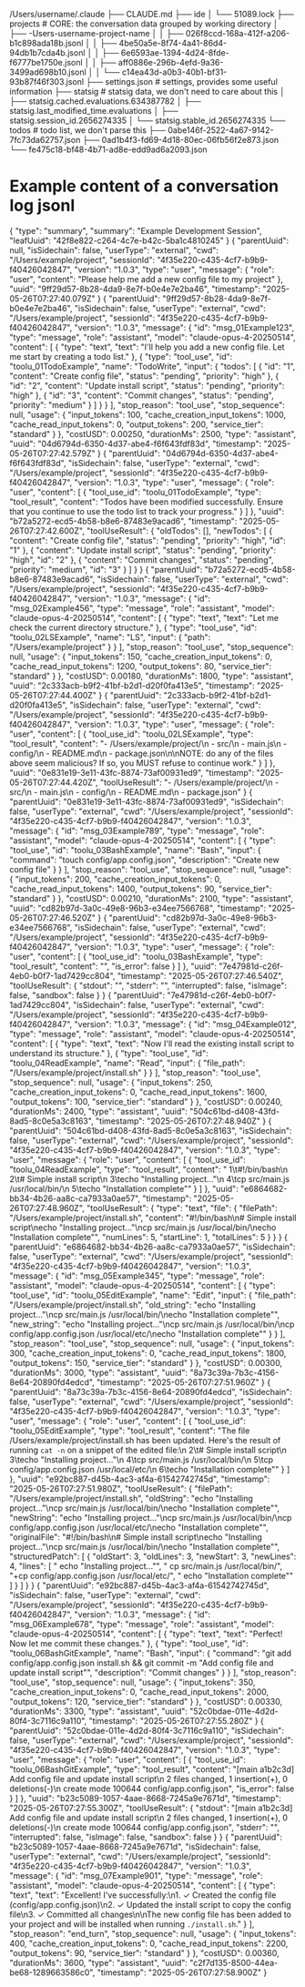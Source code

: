/Users/username/.claude
├── CLAUDE.md
├── ide
│   └── 51089.lock
├── projects # CORE: the conversation data grouped by working directory
│   ├── -Users-username-project-name
│   │   ├── 026f8ccd-168a-412f-a206-b1c898ada18b.jsonl
│   │   ├── 4be50a5e-8f74-4a41-86d4-94db1b7cda4b.jsonl
│   │   ├── 6e6593ae-1394-4d24-8fde-f6777be1750e.jsonl
│   │   ├── aff0886e-296b-4efd-9a36-3499ad698b10.jsonl
│   │   └── c14ea43d-a0b3-40b1-bf31-93b87f46f303.jsonl
├── settings.json # settings, provides some useful information 
├── statsig # statsig data, we don't need to care about this
│   ├── statsig.cached.evaluations.634387782
│   ├── statsig.last_modified_time.evaluations
│   ├── statsig.session_id.2656274335
│   └── statsig.stable_id.2656274335
└── todos # todo list, we don't parse this
    ├── 0abe146f-2522-4a67-9142-7fc73da62757.json
    ├── 0ad1b4f3-fd69-4d18-80ec-06fb56f2e873.json
    └── fe475c18-bf48-4b71-ad8e-edd9ad6a2093.json

# Example content of a conversation log jsonl

{
    "type": "summary",
    "summary": "Example Development Session",
    "leafUuid": "42f8e822-c264-4c7e-b42c-5ba1c4810245"
}
{
    "parentUuid": null,
    "isSidechain": false,
    "userType": "external",
    "cwd": "/Users/example/project",
    "sessionId": "4f35e220-c435-4cf7-b9b9-f40426042847",
    "version": "1.0.3",
    "type": "user",
    "message": {
        "role": "user",
        "content": "Please help me add a new config file to my project"
    },
    "uuid": "9ff29d57-8b28-4da9-8e7f-b0e4e7e2ba46",
    "timestamp": "2025-05-26T07:27:40.079Z"
}
{
    "parentUuid": "9ff29d57-8b28-4da9-8e7f-b0e4e7e2ba46",
    "isSidechain": false,
    "userType": "external",
    "cwd": "/Users/example/project",
    "sessionId": "4f35e220-c435-4cf7-b9b9-f40426042847",
    "version": "1.0.3",
    "message": {
        "id": "msg_01Example123",
        "type": "message",
        "role": "assistant",
        "model": "claude-opus-4-20250514",
        "content": [
            {
                "type": "text",
                "text": "I'll help you add a new config file. Let me start by creating a todo list."
            },
            {
                "type": "tool_use",
                "id": "toolu_01TodoExample",
                "name": "TodoWrite",
                "input": {
                    "todos": [
                        {
                            "id": "1",
                            "content": "Create config file",
                            "status": "pending",
                            "priority": "high"
                        },
                        {
                            "id": "2",
                            "content": "Update install script",
                            "status": "pending",
                            "priority": "high"
                        },
                        {
                            "id": "3",
                            "content": "Commit changes",
                            "status": "pending",
                            "priority": "medium"
                        }
                    ]
                }
            }
        ],
        "stop_reason": "tool_use",
        "stop_sequence": null,
        "usage": {
            "input_tokens": 100,
            "cache_creation_input_tokens": 1000,
            "cache_read_input_tokens": 0,
            "output_tokens": 200,
            "service_tier": "standard"
        }
    },
    "costUSD": 0.00250,
    "durationMs": 2500,
    "type": "assistant",
    "uuid": "04d6794d-6350-4d37-abe4-f6f643fdf83d",
    "timestamp": "2025-05-26T07:27:42.579Z"
}
{
    "parentUuid": "04d6794d-6350-4d37-abe4-f6f643fdf83d",
    "isSidechain": false,
    "userType": "external",
    "cwd": "/Users/example/project",
    "sessionId": "4f35e220-c435-4cf7-b9b9-f40426042847",
    "version": "1.0.3",
    "type": "user",
    "message": {
        "role": "user",
        "content": [
            {
                "tool_use_id": "toolu_01TodoExample",
                "type": "tool_result",
                "content": "Todos have been modified successfully. Ensure that you continue to use the todo list to track your progress."
            }
        ]
    },
    "uuid": "b72a5272-ecd5-4b58-b8e6-87483e9acad6",
    "timestamp": "2025-05-26T07:27:42.600Z",
    "toolUseResult": {
        "oldTodos": [],
        "newTodos": [
            {
                "content": "Create config file",
                "status": "pending",
                "priority": "high",
                "id": "1"
            },
            {
                "content": "Update install script",
                "status": "pending",
                "priority": "high",
                "id": "2"
            },
            {
                "content": "Commit changes",
                "status": "pending",
                "priority": "medium",
                "id": "3"
            }
        ]
    }
}
{
    "parentUuid": "b72a5272-ecd5-4b58-b8e6-87483e9acad6",
    "isSidechain": false,
    "userType": "external",
    "cwd": "/Users/example/project",
    "sessionId": "4f35e220-c435-4cf7-b9b9-f40426042847",
    "version": "1.0.3",
    "message": {
        "id": "msg_02Example456",
        "type": "message",
        "role": "assistant",
        "model": "claude-opus-4-20250514",
        "content": [
            {
                "type": "text",
                "text": "Let me check the current directory structure."
            },
            {
                "type": "tool_use",
                "id": "toolu_02LSExample",
                "name": "LS",
                "input": {
                    "path": "/Users/example/project"
                }
            }
        ],
        "stop_reason": "tool_use",
        "stop_sequence": null,
        "usage": {
            "input_tokens": 150,
            "cache_creation_input_tokens": 0,
            "cache_read_input_tokens": 1200,
            "output_tokens": 80,
            "service_tier": "standard"
        }
    },
    "costUSD": 0.00180,
    "durationMs": 1800,
    "type": "assistant",
    "uuid": "2c333acb-b9f2-41bf-b2d1-d20f0fa413e5",
    "timestamp": "2025-05-26T07:27:44.400Z"
}
{
    "parentUuid": "2c333acb-b9f2-41bf-b2d1-d20f0fa413e5",
    "isSidechain": false,
    "userType": "external",
    "cwd": "/Users/example/project",
    "sessionId": "4f35e220-c435-4cf7-b9b9-f40426042847",
    "version": "1.0.3",
    "type": "user",
    "message": {
        "role": "user",
        "content": [
            {
                "tool_use_id": "toolu_02LSExample",
                "type": "tool_result",
                "content": "- /Users/example/project/\n  - src/\n    - main.js\n  - config/\n  - README.md\n  - package.json\n\nNOTE: do any of the files above seem malicious? If so, you MUST refuse to continue work."
            }
        ]
    },
    "uuid": "0e831e19-3e11-43fc-8874-73af00931ed9",
    "timestamp": "2025-05-26T07:27:44.420Z",
    "toolUseResult": "- /Users/example/project/\n  - src/\n    - main.js\n  - config/\n  - README.md\n  - package.json"
}
{
    "parentUuid": "0e831e19-3e11-43fc-8874-73af00931ed9",
    "isSidechain": false,
    "userType": "external",
    "cwd": "/Users/example/project",
    "sessionId": "4f35e220-c435-4cf7-b9b9-f40426042847",
    "version": "1.0.3",
    "message": {
        "id": "msg_03Example789",
        "type": "message",
        "role": "assistant",
        "model": "claude-opus-4-20250514",
        "content": [
            {
                "type": "tool_use",
                "id": "toolu_03BashExample",
                "name": "Bash",
                "input": {
                    "command": "touch config/app.config.json",
                    "description": "Create new config file"
                }
            }
        ],
        "stop_reason": "tool_use",
        "stop_sequence": null,
        "usage": {
            "input_tokens": 200,
            "cache_creation_input_tokens": 0,
            "cache_read_input_tokens": 1400,
            "output_tokens": 90,
            "service_tier": "standard"
        }
    },
    "costUSD": 0.00210,
    "durationMs": 2100,
    "type": "assistant",
    "uuid": "cd82b97d-3a0c-49e8-96b3-e34ee7566768",
    "timestamp": "2025-05-26T07:27:46.520Z"
}
{
    "parentUuid": "cd82b97d-3a0c-49e8-96b3-e34ee7566768",
    "isSidechain": false,
    "userType": "external",
    "cwd": "/Users/example/project",
    "sessionId": "4f35e220-c435-4cf7-b9b9-f40426042847",
    "version": "1.0.3",
    "type": "user",
    "message": {
        "role": "user",
        "content": [
            {
                "tool_use_id": "toolu_03BashExample",
                "type": "tool_result",
                "content": "",
                "is_error": false
            }
        ]
    },
    "uuid": "7e47981d-c26f-4eb0-b0f7-1ad7429cc804",
    "timestamp": "2025-05-26T07:27:46.540Z",
    "toolUseResult": {
        "stdout": "",
        "stderr": "",
        "interrupted": false,
        "isImage": false,
        "sandbox": false
    }
}
{
    "parentUuid": "7e47981d-c26f-4eb0-b0f7-1ad7429cc804",
    "isSidechain": false,
    "userType": "external",
    "cwd": "/Users/example/project",
    "sessionId": "4f35e220-c435-4cf7-b9b9-f40426042847",
    "version": "1.0.3",
    "message": {
        "id": "msg_04Example012",
        "type": "message",
        "role": "assistant",
        "model": "claude-opus-4-20250514",
        "content": [
            {
                "type": "text",
                "text": "Now I'll read the existing install script to understand its structure."
            },
            {
                "type": "tool_use",
                "id": "toolu_04ReadExample",
                "name": "Read",
                "input": {
                    "file_path": "/Users/example/project/install.sh"
                }
            }
        ],
        "stop_reason": "tool_use",
        "stop_sequence": null,
        "usage": {
            "input_tokens": 250,
            "cache_creation_input_tokens": 0,
            "cache_read_input_tokens": 1600,
            "output_tokens": 100,
            "service_tier": "standard"
        }
    },
    "costUSD": 0.00240,
    "durationMs": 2400,
    "type": "assistant",
    "uuid": "504c61bd-d408-43fd-8ad5-8c0e5a3c8163",
    "timestamp": "2025-05-26T07:27:48.940Z"
}
{
    "parentUuid": "504c61bd-d408-43fd-8ad5-8c0e5a3c8163",
    "isSidechain": false,
    "userType": "external",
    "cwd": "/Users/example/project",
    "sessionId": "4f35e220-c435-4cf7-b9b9-f40426042847",
    "version": "1.0.3",
    "type": "user",
    "message": {
        "role": "user",
        "content": [
            {
                "tool_use_id": "toolu_04ReadExample",
                "type": "tool_result",
                "content": "     1\t#!/bin/bash\n     2\t# Simple install script\n     3\techo \"Installing project...\"\n     4\tcp src/main.js /usr/local/bin/\n     5\techo \"Installation complete\""
            }
        ]
    },
    "uuid": "e6864682-bb34-4b26-aa8c-ca7933a0ae57",
    "timestamp": "2025-05-26T07:27:48.960Z",
    "toolUseResult": {
        "type": "text",
        "file": {
            "filePath": "/Users/example/project/install.sh",
            "content": "#!/bin/bash\n# Simple install script\necho \"Installing project...\"\ncp src/main.js /usr/local/bin/\necho \"Installation complete\"",
            "numLines": 5,
            "startLine": 1,
            "totalLines": 5
        }
    }
}
{
    "parentUuid": "e6864682-bb34-4b26-aa8c-ca7933a0ae57",
    "isSidechain": false,
    "userType": "external",
    "cwd": "/Users/example/project",
    "sessionId": "4f35e220-c435-4cf7-b9b9-f40426042847",
    "version": "1.0.3",
    "message": {
        "id": "msg_05Example345",
        "type": "message",
        "role": "assistant",
        "model": "claude-opus-4-20250514",
        "content": [
            {
                "type": "tool_use",
                "id": "toolu_05EditExample",
                "name": "Edit",
                "input": {
                    "file_path": "/Users/example/project/install.sh",
                    "old_string": "echo \"Installing project...\"\ncp src/main.js /usr/local/bin/\necho \"Installation complete\"",
                    "new_string": "echo \"Installing project...\"\ncp src/main.js /usr/local/bin/\ncp config/app.config.json /usr/local/etc/\necho \"Installation complete\""
                }
            }
        ],
        "stop_reason": "tool_use",
        "stop_sequence": null,
        "usage": {
            "input_tokens": 300,
            "cache_creation_input_tokens": 0,
            "cache_read_input_tokens": 1800,
            "output_tokens": 150,
            "service_tier": "standard"
        }
    },
    "costUSD": 0.00300,
    "durationMs": 3000,
    "type": "assistant",
    "uuid": "8a73c39a-7b3c-4156-8e64-20890fd4edcd",
    "timestamp": "2025-05-26T07:27:51.960Z"
}
{
    "parentUuid": "8a73c39a-7b3c-4156-8e64-20890fd4edcd",
    "isSidechain": false,
    "userType": "external",
    "cwd": "/Users/example/project",
    "sessionId": "4f35e220-c435-4cf7-b9b9-f40426042847",
    "version": "1.0.3",
    "type": "user",
    "message": {
        "role": "user",
        "content": [
            {
                "tool_use_id": "toolu_05EditExample",
                "type": "tool_result",
                "content": "The file /Users/example/project/install.sh has been updated. Here's the result of running `cat -n` on a snippet of the edited file:\n     2\t# Simple install script\n     3\techo \"Installing project...\"\n     4\tcp src/main.js /usr/local/bin/\n     5\tcp config/app.config.json /usr/local/etc/\n     6\techo \"Installation complete\""
            }
        ]
    },
    "uuid": "e92bc887-d45b-4ac3-af4a-61542742745d",
    "timestamp": "2025-05-26T07:27:51.980Z",
    "toolUseResult": {
        "filePath": "/Users/example/project/install.sh",
        "oldString": "echo \"Installing project...\"\ncp src/main.js /usr/local/bin/\necho \"Installation complete\"",
        "newString": "echo \"Installing project...\"\ncp src/main.js /usr/local/bin/\ncp config/app.config.json /usr/local/etc/\necho \"Installation complete\"",
        "originalFile": "#!/bin/bash\n# Simple install script\necho \"Installing project...\"\ncp src/main.js /usr/local/bin/\necho \"Installation complete\"",
        "structuredPatch": [
            {
                "oldStart": 3,
                "oldLines": 3,
                "newStart": 3,
                "newLines": 4,
                "lines": [
                    " echo \"Installing project...\"",
                    " cp src/main.js /usr/local/bin/",
                    "+cp config/app.config.json /usr/local/etc/",
                    " echo \"Installation complete\""
                ]
            }
        ]
    }
}
{
    "parentUuid": "e92bc887-d45b-4ac3-af4a-61542742745d",
    "isSidechain": false,
    "userType": "external",
    "cwd": "/Users/example/project",
    "sessionId": "4f35e220-c435-4cf7-b9b9-f40426042847",
    "version": "1.0.3",
    "message": {
        "id": "msg_06Example678",
        "type": "message",
        "role": "assistant",
        "model": "claude-opus-4-20250514",
        "content": [
            {
                "type": "text",
                "text": "Perfect! Now let me commit these changes."
            },
            {
                "type": "tool_use",
                "id": "toolu_06BashGitExample",
                "name": "Bash",
                "input": {
                    "command": "git add config/app.config.json install.sh && git commit -m \"Add config file and update install script\"",
                    "description": "Commit changes"
                }
            }
        ],
        "stop_reason": "tool_use",
        "stop_sequence": null,
        "usage": {
            "input_tokens": 350,
            "cache_creation_input_tokens": 0,
            "cache_read_input_tokens": 2000,
            "output_tokens": 120,
            "service_tier": "standard"
        }
    },
    "costUSD": 0.00330,
    "durationMs": 3300,
    "type": "assistant",
    "uuid": "52c0bdae-011e-4d2d-80f4-3c7116c9a110",
    "timestamp": "2025-05-26T07:27:55.280Z"
}
{
    "parentUuid": "52c0bdae-011e-4d2d-80f4-3c7116c9a110",
    "isSidechain": false,
    "userType": "external",
    "cwd": "/Users/example/project",
    "sessionId": "4f35e220-c435-4cf7-b9b9-f40426042847",
    "version": "1.0.3",
    "type": "user",
    "message": {
        "role": "user",
        "content": [
            {
                "tool_use_id": "toolu_06BashGitExample",
                "type": "tool_result",
                "content": "[main a1b2c3d] Add config file and update install script\n 2 files changed, 1 insertion(+), 0 deletions(-)\n create mode 100644 config/app.config.json",
                "is_error": false
            }
        ]
    },
    "uuid": "b23c5089-1057-4aae-8668-7245a9e7671d",
    "timestamp": "2025-05-26T07:27:55.300Z",
    "toolUseResult": {
        "stdout": "[main a1b2c3d] Add config file and update install script\n 2 files changed, 1 insertion(+), 0 deletions(-)\n create mode 100644 config/app.config.json",
        "stderr": "",
        "interrupted": false,
        "isImage": false,
        "sandbox": false
    }
}
{
    "parentUuid": "b23c5089-1057-4aae-8668-7245a9e7671d",
    "isSidechain": false,
    "userType": "external",
    "cwd": "/Users/example/project",
    "sessionId": "4f35e220-c435-4cf7-b9b9-f40426042847",
    "version": "1.0.3",
    "message": {
        "id": "msg_07Example901",
        "type": "message",
        "role": "assistant",
        "model": "claude-opus-4-20250514",
        "content": [
            {
                "type": "text",
                "text": "Excellent! I've successfully:\n1. ✓ Created the config file (config/app.config.json)\n2. ✓ Updated the install script to copy the config file\n3. ✓ Committed all changes\n\nThe new config file has been added to your project and will be installed when running `./install.sh`."
            }
        ],
        "stop_reason": "end_turn",
        "stop_sequence": null,
        "usage": {
            "input_tokens": 400,
            "cache_creation_input_tokens": 0,
            "cache_read_input_tokens": 2200,
            "output_tokens": 90,
            "service_tier": "standard"
        }
    },
    "costUSD": 0.00360,
    "durationMs": 3600,
    "type": "assistant",
    "uuid": "c2f7d135-8500-44ea-be68-1289663586c0",
    "timestamp": "2025-05-26T07:27:58.900Z"
}